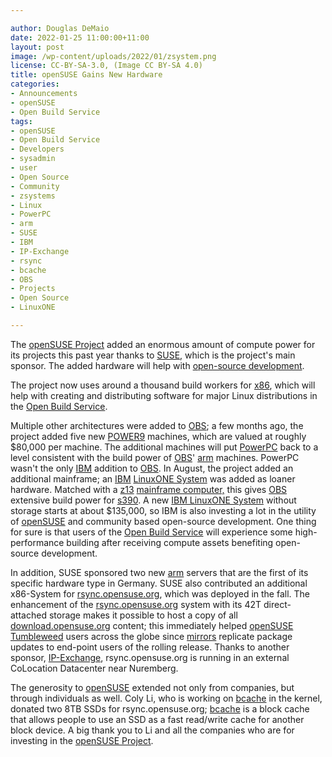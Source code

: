 ```yaml
---

author: Douglas DeMaio
date: 2022-01-25 11:00:00+11:00
layout: post
image: /wp-content/uploads/2022/01/zsystem.png
license: CC-BY-SA-3.0, (Image CC BY-SA 4.0)
title: openSUSE Gains New Hardware  
categories:
- Announcements
- openSUSE
- Open Build Service
tags:
- openSUSE
- Open Build Service
- Developers
- sysadmin
- user
- Open Source
- Community
- zsystems
- Linux
- PowerPC
- arm
- SUSE
- IBM
- IP-Exchange
- rsync
- bcache
- OBS
- Projects
- Open Source
- LinuxONE

---
```


The [openSUSE Project](https://www.opensuse.org/) added an enormous amount of compute power for its projects this past year thanks to [SUSE,](https://www.suse.com/) which is the project's main sponsor. The added hardware will help with [open-source development](https://en.wikipedia.org/wiki/Open-source_software_development).

The project now uses around a thousand build workers for [x86](https://en.wikipedia.org/wiki/X86), which will help with creating and distributing software for major Linux distributions in the [Open Build Service](https://build.opensuse.org/).

Multiple other architectures were added to [OBS](https://build.opensuse.org/); a few months ago, the project added five new [POWER9](https://en.wikipedia.org/wiki/POWER9) machines, which are valued at roughly $80,000 per machine. The additional machines will put [PowerPC](https://en.wikipedia.org/wiki/PowerPC) back to a level consistent with the build power of [OBS](https://build.opensuse.org/)' [arm](https://www.arm.com/) machines. PowerPC wasn't the only [IBM](https://www.ibm.com/) addition to [OBS](https://build.opensuse.org/). In August, the project added an additional mainframe; an [IBM](https://www.ibm.com/) [LinuxONE System](https://www.ibm.com/partnerworld/systems/z/linuxone) was added as loaner hardware. Matched with a [z13](https://en.wikipedia.org/wiki/IBM_zEnterprise_System "IBM zEnterprise System") [mainframe computer,](https://en.wikipedia.org/wiki/Mainframe_computer) this gives [OBS](https://build.opensuse.org/)  extensive build power for [s390](https://en.wikipedia.org/wiki/IBM_System/390). A new [IBM LinuxONE System](https://www.ibm.com/partnerworld/systems/z/linuxone) without storage starts at about $135,000, so IBM is also investing a lot in the utility of [openSUSE](https://www.opensuse.org/) and community based open-source development. One thing for sure is that users of the [Open Build Service](https://build.opensuse.org/) will experience some high-performance building after receiving compute assets benefiting open-source development.

In addition, SUSE sponsored two new [arm](https://www.arm.com/) servers that are the first of its specific hardware type in Germany. SUSE also contributed an additional x86-System for [rsync.opensuse.org](http://rsync.opensuse.org), which was deployed in the fall. The enhancement of the [rsync.opensuse.org](http://rsync.opensuse.org) system with its 42T direct-attached storage makes it possible to host a copy of all [download.opensuse.org](http://download.opensuse.org) content; this immediately helped [openSUSE Tumbleweed](https://get.opensuse.org/tumbleweed/) users across the globe since [mirrors](https://en.wikipedia.org/wiki/Mirror_site) replicate package updates to end-point users of the rolling release. Thanks to another sponsor, [IP-Exchange](https://www.ip-exchange.de/), rsync.opensuse.org is running in an external CoLocation Datacenter near Nuremberg.

The generosity to [openSUSE](https://www.opensuse.org/) extended not only from companies, but through individuals as well. Coly Li, who is working on [bcache](https://evilpiepirate.org/git/linux-bcache.git) in the kernel,  donated two 8TB SSDs for rsync.opensuse.org; [bcache](https://evilpiepirate.org/git/linux-bcache.git) is a block cache that allows people to use an SSD as a fast read/write cache for another block device. A big thank you to Li and all the companies who are for investing in the [openSUSE Project](https://www.opensuse.org/).
